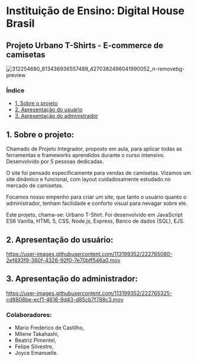 
# Instituição de Ensino: Digital House Brasil

## Projeto Urbano T-Shirts - E-commerce de camisetas



![312254680_813436936557489_4270382496041990052_n-removebg-preview](https://user-images.githubusercontent.com/113199352/222766436-3cb186ca-e65a-4262-8152-ff6f41c6c965.png)




### Índice

* [1. Sobre o projeto](#1-sobre-o-projeto)
* [2. Apresentação do usuário](#2-apresentação-do-usuário)
* [3. Apresentação do administrador](#3-apresentação-do-administrador)

## 1. Sobre o projeto:
 Chamado de Projeto Integrador, proposto em aula, para aplicar todas as ferramentas e frameworks aprendidos durante o curso intensivo. Desenvolvido por 5 pessoas dedicadas. 
 
 O site foi pensado especificamente para vendas de camisetas. Vizamos um site dinâmico e funcional, com layout cuidadosamente estudado no mercado de camisetas. 
 
 Focamos nosso empenho para criar um site, que tanto o usuário quanto o administrador, tenham facilidade e conforto visual para nevagar sobre ele.

 Este projeto, chama-se: Urbano T-Shirt. Foi desenvolvido em JavaScript ES6 Vanilla, HTML 5, CSS, Node.js, Express, Banco de dados (SQL), EJS.


## 2. Apresentação do usuário:

https://user-images.githubusercontent.com/113199352/222765080-2ef493f9-360f-4326-92f0-7e70bff546a0.mov

## 3. Apresentação do administrador:

https://user-images.githubusercontent.com/113199352/222765325-cd8808be-ecf1-4616-9d43-d85cb7f788c3.mov



  ### Colaboradores:

- Mario Frederico de Castilho, 
- Milene Takahashi,
- Beatriz Pimentel,
- Felipe Silvestre,
- Joyce Emanuelle.
     
